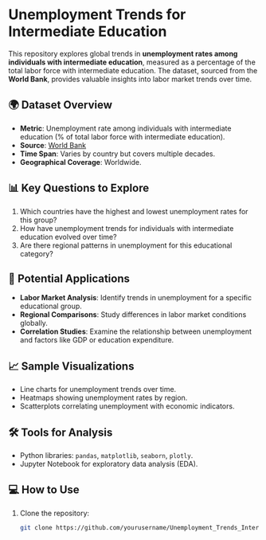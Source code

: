# Unemployment Trends for Intermediate Education

This repository explores global trends in **unemployment rates among individuals with intermediate education**, measured as a percentage of the total labor force with intermediate education. The dataset, sourced from the **World Bank**, provides valuable insights into labor market trends over time.

## 🌍 Dataset Overview
- **Metric**: Unemployment rate among individuals with intermediate education (% of total labor force with intermediate education).
- **Source**: [World Bank](https://data.worldbank.org/)
- **Time Span**: Varies by country but covers multiple decades.
- **Geographical Coverage**: Worldwide.

## 📊 Key Questions to Explore
1. Which countries have the highest and lowest unemployment rates for this group?
2. How have unemployment trends for individuals with intermediate education evolved over time?
3. Are there regional patterns in unemployment for this educational category?

## 🚀 Potential Applications
- **Labor Market Analysis**: Identify trends in unemployment for a specific educational group.
- **Regional Comparisons**: Study differences in labor market conditions globally.
- **Correlation Studies**: Examine the relationship between unemployment and factors like GDP or education expenditure.

## 📈 Sample Visualizations
- Line charts for unemployment trends over time.
- Heatmaps showing unemployment rates by region.
- Scatterplots correlating unemployment with economic indicators.

## 🛠️ Tools for Analysis
- Python libraries: `pandas`, `matplotlib`, `seaborn`, `plotly`.
- Jupyter Notebook for exploratory data analysis (EDA).

## 💻 How to Use
1. Clone the repository:
   ```bash
   git clone https://github.com/yourusername/Unemployment_Trends_Intermediate_Education.git
